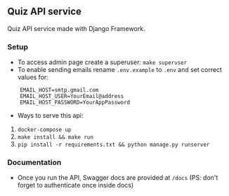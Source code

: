 ## Quiz API service

Quiz API service made with Django Framework.


### Setup

- To access admin page create a superuser: `make superuser`
- To enable sending emails rename `.env.example` to `.env` and set correct values for:
```
    EMAIL_HOST=smtp.gmail.com
    EMAIL_HOST_USER=YourEmail@address
    EMAIL_HOST_PASSWORD=YourAppPassword
```

- Ways to serve this api:
1. `docker-compose up`
2. `make install && make run`
3. `pip install -r requirements.txt && python manage.py runserver`


### Documentation

- Once you run the API, Swagger docs are provided at `/docs` (PS: don't forget to authenticate once inside docs)
